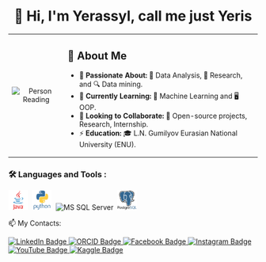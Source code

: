 <h1 align="center">👋 Hi, I'm <b>Yerassyl, call me just Yeris</b></h1>

<table>
  <tr>
    <td>
      <div align="center">
        <img src="https://media.giphy.com/media/xT9IgG50Fb7Mi0prBC/giphy.gif" width="300" alt="Person Reading"/>
      </div>
    </td>
    <td>
      <h2>👀 About Me</h2>
      <ul>
        <li>🔎 <b>Passionate About:</b> 📜 Data Analysis, 📖 Research, and 🔍 Data mining.</li>
        <li>🌱 <b>Currently Learning:</b> 📘 Machine Learning and 🖥️ OOP.</li>
        <li>🤝 <b>Looking to Collaborate:</b> 🚀 Open-source projects, Research, Internship.</li>
        <li>⚡ <b>Education:</b> 🎓 L.N. Gumilyov Eurasian National University (ENU).</li>
      </ul>
    </td>
  </tr>
</table>


<!---
Yerassyl04/Yerassyl04 is a ✨ special ✨ repository because its `README.md` (this file) appears on your GitHub profile.
You can click the Preview link to take a look at your changes.
--->

### :hammer_and_wrench: Languages and Tools :
<div> <img src="https://github.com/devicons/devicon/blob/master/icons/java/java-original-wordmark.svg" title="Java" alt="Java" width="40" height="40"/>&nbsp; <img src="https://github.com/devicons/devicon/blob/master/icons/python/python-original-wordmark.svg" title="Python" alt="Python" width="40" height="40"/>&nbsp; <img src="https://img.icons8.com/color/48/000000/microsoft-sql-server.png" title="MS SQL Server" alt="MS SQL Server" width="40" height="40"/>&nbsp; <img src="https://github.com/devicons/devicon/blob/master/icons/postgresql/postgresql-original-wordmark.svg" title="PostgreSQL" alt="PostgreSQL" width="40" height="40"/>&nbsp; </div>

:mailbox: My Contacts:
<div id="badges"> <a href="https://www.linkedin.com/in/ерасыл-искаков-2037a2283" target="_blank"> <img src="https://img.shields.io/badge/LinkedIn-blue?style=for-the-badge&logo=linkedin&logoColor=white" alt="LinkedIn Badge"/> </a> <a href="https://orcid.org/0009-0001-8723-3688" target="_blank"> <img src="https://img.shields.io/badge/ORCID-green?style=for-the-badge&logo=orcid&logoColor=white" alt="ORCID Badge"/> </a> <a href="https://www.facebook.com/thisyerassyl" target="_blank"> <img src="https://img.shields.io/badge/Facebook-blue?style=for-the-badge&logo=facebook&logoColor=white" alt="Facebook Badge"/> </a> <a href="https://www.instagram.com/thisyerassyl/" target="_blank"> <img src="https://img.shields.io/badge/Instagram-purple?style=for-the-badge&logo=instagram&logoColor=white" alt="Instagram Badge"/> </a> <a href="https://www.youtube.com/your-youtube-URL" target="_blank"> <img src="https://img.shields.io/badge/YouTube-red?style=for-the-badge&logo=youtube&logoColor=white" alt="YouTube Badge"/> </a> <a href="https://www.kaggle.com/iskakovyerassyl" target="_blank"> <img src="https://img.shields.io/badge/Kaggle-blue?style=for-the-badge&logo=kaggle&logoColor=white" alt="Kaggle Badge"/> </a> </div>
